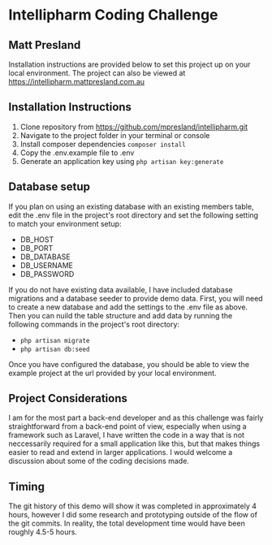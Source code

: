 # Intellipharm Coding Challenge
## Matt Presland

Installation instructions are provided below to set this project up on your local environment. The project can also be viewed at https://intellipharm.mattpresland.com.au

## Installation Instructions

1. Clone repository from https://github.com/mpresland/intellipharm.git
2. Navigate to the project folder in your terminal or console
3. Install composer dependencies `composer install`
4. Copy the .env.example file to .env
5. Generate an application key using `php artisan key:generate`

## Database setup
If you plan on using an existing database with an existing members table, edit the .env file in the project's root directory and set the following setting to match your environment setup:
- DB_HOST
- DB_PORT
- DB_DATABASE
- DB_USERNAME
- DB_PASSWORD

If you do not have existing data available, I have included database migrations and a database seeder to provide demo data. First, you will need to create a new database and add the settings to the .env file as above. Then you can nuild the table structure and add data by running the following commands in the project's root directory:
- `php artisan migrate`
- `php artisan db:seed`

Once you have configured the database, you should be able to view the example project at the url provided by your local environment.

## Project Considerations
I am for the most part a back-end developer and as this challenge was fairly straightforward from a back-end point of view, especially when using a framework such as Laravel, I have written the code in a way that is not neccessarily required for a small application like this, but that makes things easier to read and extend in larger applications. I would welcome a discussion about some of the coding decisions made.

## Timing
The git history of this demo will show it was completed in approximately 4 hours, however I did some research and prototyping outside of the flow of the git commits. In reality, the total development time would have been roughly 4.5-5 hours.

